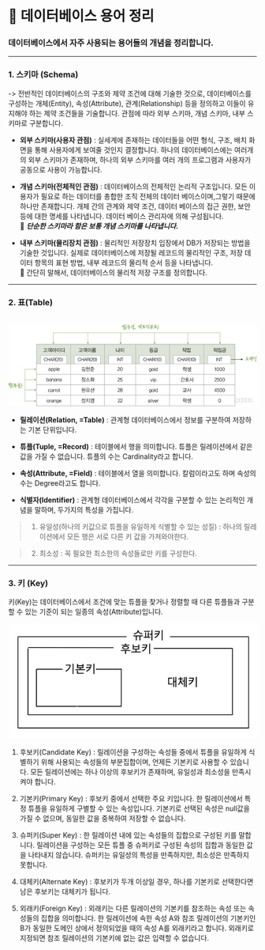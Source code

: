 # 📌 데이터베이스 용어 정리
### 데이터베이스에서 자주 사용되는 용어들의 개념을 정리합니다. 


---

### 1. 스키마 (Schema)   
-> 전반적인 데이터베이스의 구조와 제약 조건에 대해 기술한 것으로, 데이터베이스를 구성하는 개체(Entity), 속성(Attribute), 관계(Relationship) 등을 정의하고 이들이 유지해야 하는 제약 조건들을 기술합니다. 관점에 따라 외부 스키마, 개념 스키마, 내부 스키마로 구분합니다.

- **외부 스키마(사용자 관점)** : 실세계에 존재하는 데이터들을 어떤 형식, 구조, 배치 화면을 통해 사용자에게 보여줄 것인지 결정합니다. 하나의 데이터베이스에는 여러개의 외부 스키마가 존재하며, 하나의 외부 스키마를 여러 개의 프로그램과 사용자가 공동으로 사용이 가능합니다.

- **개념 스키마(전체적인 관점)** : 데이터베이스의 전체적인 논리적 구조입니다. 모든 이용자가 필요로 하는 데이터를 총합한 조직 전체의 데이터 베이스이며,그렇기 때문에 하나만 존재합니다. 개체 간의 관계와 제약 조건, 데이터 베이스의 접근 권한, 보안 등에 대한 명세를 나타냅니다. 데이터 베이스 관리자에 의해 구성됩니다.   
📌 ***단순한 스키마라 함은 보통 개념 스키마를 나타냅니다.***

- **내부 스키마(물리장치 관점)** : 물리적인 저장장치 입장에서 DB가 저장되는 방법을 기술한 것입니다. 실제로 데이터베이스에 저장될 레코드의 물리적인 구조, 저장 데이터 항목의 표현 방법, 내부 레코드의 물리적 순서 등을 나타냅니다.   
📌 간단히 말해서, 데이터베이스의 물리적 저장 구조를 정의합니다.
---

### 2. 표(Table)
<br>

<img src = './images/word/table.jpeg'>

<br>

- **릴레이션(Relation, =Table)** : 관계형 데이터베이스에서 정보를 구분하여 저장하는 기본 단위입니다.

- **튜플(Tuple, =Record)** : 테이블에서 행을 의미합니다. 튜플은 릴레이션에서 같은 값을 가질 수 없습니다. 튜플의 수는 Cardinality라고 합니다.

- **속성(Attribute, =Field)** : 테이블에서 열을 의미합니다. 칼럼이라고도 하며 속성의 수는 Degree라고도 합니다. 

- **식별자(Identifier)** : 관계형 데이터베이스에서 각각을 구분할 수 있는 논리적인 개념을 말하며, 두가지의 특성을 가집니다.

> 1. 유일성(하나의 키값으로 튜플을 유일하게 식별할 수 있는 성질) : 하나의 릴레이션에서 모든 행은 서로 다른 키 값을 가져와야한다. 

> 2. 최소성 : 꼭 필요한 최소한의 속성들로만 키를 구성한다.

---

### 3. 키 (Key)

키(Key)는 데이터베이스에서 조건에 맞는 튜플을 찾거나 정렬할 때 다른 튜플들과 구분할 수 있는 기준이 되는 일종의 속성(Attribute)입니다.


<img src = './images/word/key.png'>


1. 후보키(Candidate Key) : 릴레이션을 구성하는 속성들 중에서 튜플을 유일하게 식별하기 위해 사용되는 속성들의 부분집합이며, 언제든 기본키로 사용할 수 있습니다. 모든 릴레이션에는 하나 이상의 후보키가 존재하며, 유일성과 최소성을 만족시켜야 합니다.

2. 기본키(Primary Key) : 후보키 중에서 선택한 주요 키입니다. 한 릴레이션에서 특정 튜플을 유일하게 구별할 수 있는 속성입니다. 기본키로 선택된 속성은 null값을 가질 수 없으며, 동일한 값을 중복하여 저장할 수 없습니다.

3. 슈퍼키(Super Key) : 한 릴레이션 내에 있는 속성들의 집합으로 구성된 키를 말합니다. 릴레이션을 구성하는 모든 튜플 중 슈퍼키로 구성된 속성의 집합과 동일한 값을 나타내지 않습니다. 슈퍼키는 유일성의 특성을 만족하지만, 최소성은 만족하지 못합니다.

4. 대체키(Alternate Key) : 후보키가 두개 이상일 경우, 하나를 기본키로 선택한다면 남은 후보키는 대체키가 됩니다.

5. 외래키(Foreign Key) : 외래키는 다른 릴레이션의 기본키를 참조하는 속성 또는 속성들의 집합을 의미합니다. 한 릴레이션에 속한 속성 A와 참조 릴레이션의 기본키인 B가 동일한 도메인 상에서 정의되었을 때의 속성 A를 외래키라고 합니다. 외래키로 지정되면 참조 릴레이션의 기본키에 없는 값은 입력할 수 없습니다. 